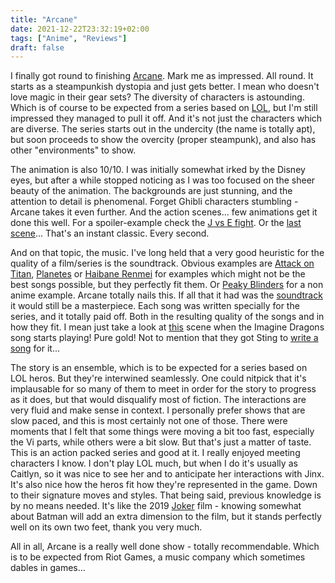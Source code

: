```yaml
---
title: "Arcane"
date: 2021-12-22T23:32:19+02:00
tags: ["Anime", "Reviews"]
draft: false
---
```


I finally got round to finishing [Arcane](https://www.netflix.com/title/81435684). Mark me as impressed. All round. It starts as a steampunkish dystopia and just gets better. I mean who doesn't love magic in their gear sets? The diversity of characters is astounding. Which is of course to be expected from a series based on [LOL](https://www.leagueoflegends.com), but I'm still impressed they managed to pull it off. And it's not just the characters which are diverse. The series starts out in the undercity (the name is totally apt), but soon proceeds to show the overcity (proper steampunk), and also has other "environments" to show.

The animation is also 10/10. I was initially somewhat irked by the Disney eyes, but after a while stopped noticing as I was too focused on the sheer beauty of the animation. The backgrounds are just stunning, and the attention to detail is phenomenal. Forget Ghibli characters stumbling - Arcane takes it even further. And the action scenes... few animations get it done this well. For a spoiler-example check the [J vs E fight](https://www.youtube.com/watch?v=Aq40f39GEZk). Or the [last scene](https://www.youtube.com/watch?v=iXfZuWLqdOQ)... That's an instant classic. Every second.

And on that topic, the music. I've long held that a very good heuristic for the quality of a film/series is the soundtrack. Obvious examples are [Attack on Titan](https://www.youtube.com/watch?v=Pn7dCgtwX2c), [Planetes](https://www.youtube.com/watch?v=kTFQsUEfqjY) or [Haibane Renmei](https://www.youtube.com/watch?v=CxY0ALI7izo) for examples which might not be the best songs possible, but they perfectly fit them. Or [Peaky Blinders](https://www.youtube.com/watch?v=KGD2N5hJ2e0) for a non anime example. Arcane totally nails this. If all that it had was the [soundtrack](https://www.youtube.com/watch?v=1Huy_cRt9Jk) it would still be a masterpiece. Each song was written specially for the series, and it totally paid off. Both in the resulting quality of the songs and in how they fit. I mean just take a look at [this](https://www.youtube.com/watch?v=SHqecz7oZ-0) scene when the Imagine Dragons song starts playing! Pure gold! Not to mention that they got Sting to [write a song](https://www.youtube.com/watch?v=liPu1_aPH5k) for it...

The story is an ensemble, which is to be expected for a series based on LOL heros. But they're interwined seamlessly. One could nitpick that it's implausable for so many of them to meet in order for the story to progress as it does, but that would disqualify most of fiction. The interactions are very fluid and make sense in context. I personally prefer shows that are slow paced, and this is most certainly not one of those. There were moments that I felt that some things were moving a bit too fast, especially the Vi parts, while others were a bit slow. But that's just a matter of taste. This is an action packed series and good at it. I really enjoyed meeting characters I know. I don't play LOL much, but when I do it's usually as Caitlyn, so it was nice to see her and to anticipate her interactions with Jinx. It's also nice how the heros fit how they're represented in the game. Down to their signature moves and styles. That being said, previous knowledge is by no means needed. It's like the 2019 [Joker](https://www.imdb.com/title/tt7286456/) film - knowing somewhat about Batman will add an extra dimension to the film, but it stands perfectly well on its own two feet, thank you very much.

All in all, Arcane is a really well done show - totally recommendable. Which is to be expected from Riot Games, a music company which sometimes dables in games...
